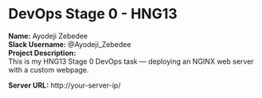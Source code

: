 # DevOps Stage 0 - HNG13

**Name:** Ayodeji Zebedee  
**Slack Username:** @Ayodeji_Zebedee  
**Project Description:**  
This is my HNG13 Stage 0 DevOps task — deploying an NGINX web server with a custom webpage.  

**Server URL:** http://your-server-ip/
